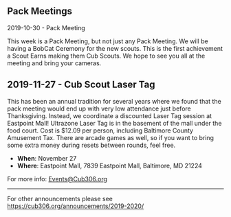## Pack Meetings
2019-10-30 - Pack Meeting

This week is a Pack Meeting, but not just any Pack Meeting. We will be having a BobCat Ceremony for the new scouts. This is the first achievement a Scout Earns making them Cub Scouts. We hope to see you all at the meeting and bring your cameras.

## 2019-11-27 - Cub Scout Laser Tag

This has been an annual tradition for several years where we found that the pack meeting would end up with very low attendance just before Thanksgiving. Instead, we coordinate a discounted Laser Tag session at Eastpoint Mall! Ultrazone Laser Tag is in the basement of the mall under the food court. Cost is $12.09 per person, including Baltimore County Amusement Tax. There are arcade games as well, so if you want to bring some extra money during resets between rounds, feel free.

* **When**: November 27
* **Where**: Eastpoint Mall, 7839 Eastpoint Mall, Baltimore, MD 21224

For more info: [Events@Cub306.org](mailto:events@cub306.org?subject=Laser+Tag)

----

For other announcements please see https://cub306.org/announcements/2019-2020/